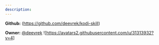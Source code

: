 ```yaml
---
description: 
---
```



**Github:** (https://github.com/deevrek/kodi-skill)

**Owner:** [@deevrek](https://github.com/deevrek) ![https://avatars2.githubusercontent.com/u/31313932?v=4]

